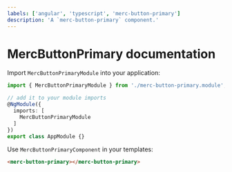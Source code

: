 ```yaml
---
labels: ['angular', 'typescript', 'merc-button-primary']
description: 'A `merc-button-primary` component.'
---
```


# MercButtonPrimary documentation

Import `MercButtonPrimaryModule` into your application:

```ts
import { MercButtonPrimaryModule } from './merc-button-primary.module';

// add it to your module imports
@NgModule({
  imports: [
    MercButtonPrimaryModule
  ]
})
export class AppModule {}
```

Use `MercButtonPrimaryComponent` in your templates:

```html
<merc-button-primary></merc-button-primary>
```
